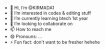 - 👋 Hi, I’m @KIRMADA1
- 👀 I’m interested in codes & editing stuff
- 🌱 I’m currently learning btech 1st year
- 💞️ I’m looking to collaborate on 
- 📫 How to reach me 
- 😄 Pronouns: ...
- ⚡ Fun fact: don't want to be fresher 
hehehe
<!---
KIRMADA1/KIRMADA1 is a ✨ special ✨ repository because its `README.md` (this file) appears on your GitHub profile.
You can click the Preview link to take a look at your changes.
--->
